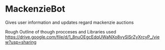 # MackenzieBot
Gives user information and updates regard mackenzie auctions

Rough Outline of though procceses and Libraries used 
https://drive.google.com/file/d/1_8nuOEgcEdqUWaNXo8vySlSrZyXrcyP_/view?usp=sharing
